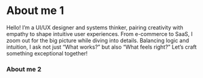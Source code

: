 # About me 1 
Hello! I’m a UI/UX designer and systems thinker, pairing creativity with empathy to shape intuitive user experiences. 
From e-commerce to SaaS, I zoom out for the big picture while diving into details. 
Balancing logic and intuition, I ask not just “What works?” but also “What feels right?” Let’s craft something exceptional together!
### About me 2

